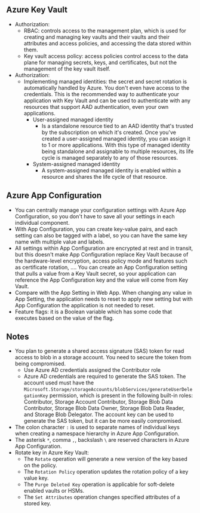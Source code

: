 ## Azure Key Vault
- Authorization:
	- RBAC: controls access to the management plan, which is used for creating and managing key vaults and their vaults and their attributes and access policies, and accessing the data stored within them.
	- Key vault access policy: access policies control access to the data plane for managing secrets, keys, and certificates, but not the management of the key vault itself.
- Authorization:
	- Implementing managed identities: the secret and secret rotation is automatically handled by Azure. You don't even have access to the credentials. This is the recommended way to authenticate your application with Key Vault and can be used to authenticate with any resources that support AAD authentication, even your own applications.
		- User-assigned managed identity
			- Is a standalone resource tied to an AAD identity that's trusted by the subscription on which it's created. Once you've created a user-assigned managed identity, you can assign it to 1 or more applications. With this type of managed identity being standalone and assignable to multiple resources, its life cycle is managed separately to any of those resources.
		- System-assigned managed identity
			- A system-assigned managed identity is enabled within a resource and shares the life cycle of that resource.
## Azure App Configuration
- You can centrally manage your configuration settings with Azure App Configuration, so you don't have to save all your settings in each individual component.
- With App Configuration, you can create key-value pairs, and each setting can also be tagged with a label, so you can have the same key name with multiple value and labels.
- All settings within App Configuration are encrypted at rest and in transit, but this doesn't make App Configuration replace Key Vault because of the hardware-level encryption, access policy mode and features such as certificate rotation, .... You can create an App Configuration setting that pulls a value from a Key Vault secret, so your application can reference the App Configuration key and the value will come from Key Vault.
- Compare with the App Setting in Web App. When changing any value in App Setting, the application needs to reset to apply new setting but with App Configuration the application is not needed to reset.
- Feature flags: it is a Boolean variable which has some code that executes based on the value of the flag.
## Notes
- You plan to generate a shared access signature (SAS) token for read access to blob in a storage account. You need to secure the token from being compromised.
	- Use Azure AD credentials assigned the Contributor role
	- Azure AD credentials are required to generate the SAS token. The account used must have the `Microsoft.Storage/storageAccounts/blobServices/generateUserDelegationKey` permission, which is present in the following built-in roles: Contributor, Storage Account Contributor, Storage Blob Data Contributor, Storage Blob Data Owner, Storage Blob Data Reader, and Storage Blob Delegator. The account key can be used to generate the SAS token, but it can be more easily compromised.
- The colon character `:` is used to separate names of individual keys when creating a namespace hierarchy in Azure App Configuration.
- The asterisk `*`, comma `,`, backslash `\` are reserved characters in Azure App Configuration.
- Rotate key in Azure Key Vault:
	- The `Rotate` operation will generate a new version of the key based on the policy.
	- The `Rotation Policy` operation updates the rotation policy of a key value key.
	- The `Purge Deleted Key` operation is applicable for soft-delete enabled vaults or HSMs.
	- The `Set Attributes` operation changes specified attributes of a stored key.